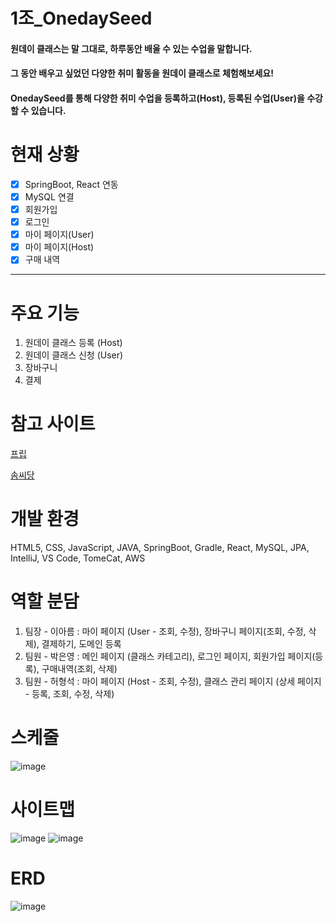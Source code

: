 # 1조_OnedaySeed
#### 원데이 클래스는 말 그대로, 하루동안 배울 수 있는 수업을 말합니다.
#### 그 동안 배우고 싶었던 다양한 취미 활동을 원데이 클래스로 체험해보세요!
#### OnedaySeed를 통해 다양한 취미 수업을 등록하고(Host), 등록된 수업(User)을 수강할 수 있습니다.

# 현재 상황
- [x] SpringBoot, React 연동
- [x] MySQL 연결
- [x] 회원가입
- [x] 로그인
- [x] 마이 페이지(User)
- [x] 마이 페이지(Host)
- [x] 구매 내역
---

# 주요 기능
1. 원데이 클래스 등록 (Host)
2. 원데이 클래스 신청 (User)
3. 장바구니
4. 결제
   
# 참고 사이트
[프립](https://www.frip.co.kr/)

[솜씨당](https://www.sssd.co.kr/main)

# 개발 환경
HTML5, CSS, JavaScript, JAVA, SpringBoot, Gradle, React, MySQL, JPA, IntelliJ, VS Code, TomeCat, AWS

# 역할 분담
1. 팀장 - 이아름 : 마이 페이지 (User - 조회, 수정), 장바구니 페이지(조회, 수정, 삭제), 결제하기, 도메인 등록
2. 팀원 - 박은영 : 메인 페이지 (클래스 카테고리), 로그인 페이지, 회원가입 페이지(등록), 구매내역(조회, 삭제)
3. 팀원 - 허형석 : 마이 페이지 (Host - 조회, 수정), 클래스 관리 페이지 (상세 페이지 - 등록, 조회, 수정, 삭제)

# 스케줄
![image](https://github.com/areum1111/onedaySeed/assets/148032221/6971e602-8134-4c2f-9442-7c80e5ea4224)

# 사이트맵
![image](https://github.com/areum1111/onedaySeed/assets/148032221/94a3177a-6470-4ff4-aa8a-1616f27ae226)
![image](https://github.com/areum1111/onedaySeed/assets/148032221/6e9a110e-6239-48a7-9033-089b20e970f6)

# ERD
![image](https://github.com/areum1111/onedaySeed/assets/148032221/dcb1ff5b-ae58-4a0f-9f39-95bd31102a46)
